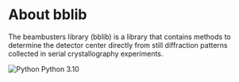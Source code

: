 # About bblib

The beambusters library (bblib) is a library that contains methods to determine the detector center directly from still diffraction patterns collected in serial crystallography experiments.


![Python](https://img.shields.io/badge/-Python-000?&logo=Python) Python 3.10
